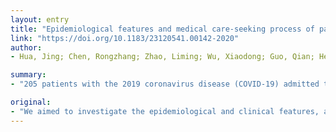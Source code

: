 ```yaml
---
layout: entry
title: "Epidemiological features and medical care-seeking process of patients with COVID-19 in Wuhan, China"
link: "https://doi.org/10.1183/23120541.00142-2020"
author:
- Hua, Jing; Chen, Rongzhang; Zhao, Liming; Wu, Xiaodong; Guo, Qian; He, Chunfeng; Li, Tian; Ren, Xiaoyu; Liu, Zhongmin; Li, Qiang; Wang, Feilong

summary:
- "205 patients with the 2019 coronavirus disease (COVID-19) admitted to a makeshift Fangcang hospital between 7 and 26 February, 2020. 31% of patients presumed transmission from a family member. 10% of patients had hospital-related transmission. It took as long as a median of 6 days from the first medical visit to receive the COVID19 nucleic acid test. The waiting time of each step during the medical care-seeking process was also analysed. We aimed to investigate epidemiological and clinical information collected in Wuhan, China, was 205 people with the 2018 Corona virus."

original:
- "We aimed to investigate the epidemiological and clinical features, and medical care-seeking process of patients with the 2019 coronavirus disease (COVID-19) in Wuhan, China, to provide useful information to contain COVID-19 in other places with similar outbreaks of the virus. Methods: We collected epidemiological and clinical information of patients with COVID-19 admitted to a makeshift Fangcang hospital between 7 and 26 February, 2020. The waiting time of each step during the medical care-seeking process was also analysed. Results: Of the 205 patients with COVID-19 infection, 31% had presumed transmission from a family member. 10% of patients had hospital-related transmission. It took as long as a median of 6 days from the first medical visit to receive the COVID-19 nucleic acid test and 10 days from the first medical visit to hospital admission, indicating early recognition of COVID-19 was not achieved at the early stage of the outbreak, although these delays were shortened later. After clinical recovery from COVID-19, which took a mean of 21 days from illness onset, there was still a substantial proportion of patients who had persistent SARS-CoV-2 infection. Conclusions: The diagnostic evaluation process of suspected patients needs to be accelerated at the epicentre of the outbreak and early isolation of infected patients in a healthcare setting rather than at home is urgently required to stop the spread of the virus. Clinical recovery is not an appropriate criterion to release isolated patients and as long as 4 weeks' isolation for patients with COVID-19 is not enough to prevent the spread of the virus."
---
```


